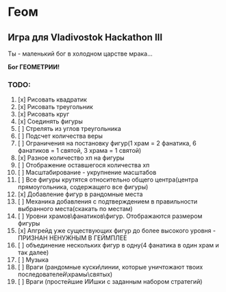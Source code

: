 # Геом

## Игра для Vladivostok Hackathon III

Ты - маленький бог в холодном царстве мрака...

**Бог ГЕОМЕТРИИ!**

### TODO:

1. [x] Рисовать квадратик
1. [x] Рисовать треугольник
1. [x] Рисовать круг
1. [x] Соединять фигуры
1. [ ] Стрелять из углов треугольника
1. [ ] Подсчет количества веры
1. [ ] Ограничения на постановку фигур(1 храм = 2 фанатика, 6 фанатиков = 1 святой, 3 храма = 1 святой)
1. [x] Разное количество хп на фигуры
1. [ ] Отображение оставшегося количества хп
1. [ ] Масштабирование - укрупнение масштабов
1. [ ] Все фигуры крутятся относительно общего центра(центра прямоугольника, содержащего все фигуры)
1. [x] Добавление фигур в рандомные места
1. [ ] Механика добавления с подтверждением в правильности выбранного места(скакать по местам)
1. [ ] Уровни храмов\фанатиков\фигур. Отображаются размером фигуры
1. [х] Апгрейд уже существующих фигур до более высокого уровня - ПРИЗНАН НЕНУЖНЫМ В ГЕЙМПЛЕЕ
1. [ ] объединение нескольких фигур в одну(4 фанатика в один храм и так далее)
1. [ ] Музыка
1. [ ] Враги (рандомные куски\линии, которые уничтожают твоих последователей\храмы\святых)
1. [ ] Враги (простейшие ИИшки с заданным набором стратегий)
